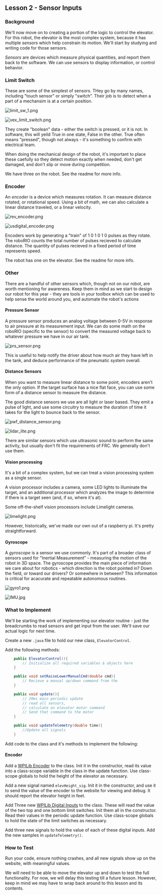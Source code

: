 
## Lesson 2 - Sensor Inputs

### Background

We'll now move on to creating a portion of the logic to control the elevator. For this robot, the elevator is the most complex system, because it has multiple _sensors_ which help constrain its motion. We'll start by studying and writing code for those sensors.

_Sensors_ are devices which measure physical quantities, and report them back to the software. We can use sensors to display information, or control behavior. 

### Limit Switch

These are some of the simplest of sensors. THey go by many names, including "touch sensor" or simply "switch". Their job is to detect when a part of a mechansim is at a certain position.

![limit_sw_1.png](doc/img/limit_sw_1.png)

![vex_limit_switch.png](doc/img/vex_limit_switch.png)

They create "boolean" data - either the switch is pressed, or it is not. In software, this will yeild True in one state, False in the other. True often means "pressed", though not always - it's something to confirm with electrical team. 

When doing the mechanical design of the robot, it's important to place these caefully so they detect motion exactly when needed, don't get damaged, and don't slip or move during competition.

We have three on the robot. See the readme for more info.

### Encoder

An _encoder_ is a device which measures rotation. It can measure distance rotated, or rotational speed. Using a bit of math, we can also calculate a linear distance traveled, or a linear velocity.

![rev_encoder.png](doc/img/rev_encoder.png)

![usdigital_encoder.png](doc/img/usdigital_encoder.png)

Encoders work by generating a "train" of 1 0 1 0 1 0 pulses as they rotate. The roboRIO counts the total number of pulses recieved to calculate distance. The quantity of pulses recieved in a fixed period of time represents speed.

The robot has one on the elevator. See the readme for more info.

### Other 

There are a handful of other sensors which, though not on our robot, are worth mentioning for awareness. Keep them in mind as we start to design our robot for this year - they are tools in your toolbox which can be used to help sense the world around you, and automate the robot's actions

#### Pressure Sensor

A pressure sensor produces an analog voltage between 0-5V in response to air pressure at its measurement input. We can do some math on the roboRIO (specific to the sensor) to convert the measured voltage back to whatever pressure we have in our air tank.

![prs_sensor.png](doc/img/prs_sensor.png)

This is useful to help notify the driver about how much air they have left in the tank, and deduce performance of the pneumatic system overall.

#### Distance Sensors

When you want to measure linear distance to some point, encoders aren't the only option. If the target surface has a nice flat face, you can use some form of a distance sensor to measure the distance. 

The good distance sensors we use are all light or laser based. They emit a pulse of light, and use some circuitry to measure the duration of time it takes for the light to bounce back to the sensor.

![pwf_distance_sensor.png](doc/img/pwf_distance_sensor.png)

![lidar_lite.png](doc/img/lidar_lite.png)

There are similar sensors which use ultrasonic sound to perform the same activity, but usually don't fit the requirements of FRC. We generally don't use them.

#### Vision processing

It's a bit of a complex system, but we can treat a vision processing system as a single sensor.

A vision processor includes a camera, some LED lights to illuminate the target, and an additional processor which analyzes the image to determine if there is a target seen (and, if so, where it's at).

Some off-the-shelf vision processors include Limelight cameras.

![limelight.png](doc/img/limelight.png)

However, historically, we've made our own out of a raspberry pi. It's pretty straightforward.

#### Gyroscope

A _gyroscope_ is a sensor we use commonly. It's part of a broader class of sensors used for "Inertial Measurement" - measuring the motion of the robot in 3D space. The gyroscope provides the main piece of information we care about for robotics - which direction is the robot pointed in? Down the field, or toward our drivers? Or somewhere in between? This information is critical for acacurate and repeatable autonomous routines.

![gyro1.png](doc/img/gyro1.png)


![IMU.jpg](doc/img/IMU.jpg)


### What to Implement

We'll be starting the work of implementing our elevator routine - just the breadcrumbs to read sensors and get input from the user. We'll save our actual logic for next time.

Create a new `.java` file to hold our new class, `ElevatorControl`.

Add the following methods:

```java
    public ElevatorControl(){
        // Initialize all required variables & objects here
    }

    public void setRaiseLowerManualCmd(double cmd){
        // Recieve a manual up/down command from the 
    }

    public void update(){
        // 20ms main periodic update
        // read all sensors, 
        // calculate an elevator motor command
        // Send that command to the motor
    }

    public void updateTelemetry(double time){
        //Update all signals
    }
```

Add code to the class and it's methods to implement the following:

#### Encoder

Add a [WPILib Encoder](https://first.wpi.edu/FRC/roborio/release/docs/java/edu/wpi/first/wpilibj/Encoder.html) to the class. Init it in the constructor, read its value into a class-scope variable in the class in the update function. Use class-scope globals to hold the height of the elevator as necessary.

Add a new signal named `elevHeight_sig`. Init it in the constructor, and use it to send the value of the encoder to the website for viewing and debug. It should report the elevator height in feet.

Add Three new [WPILib Digital Inputs](https://first.wpi.edu/FRC/roborio/release/docs/java/edu/wpi/first/wpilibj/DigitalInput.html) to the class. These will read the value of the two top and one bottom limit switches. Init them all in the constructor. Read their values in the periodic update function. Use class-scope globals to hold the state of the limit switches as necessary.

Add three new signals to hold the value of each of these digital inputs. Add the new samples in `updateTelemetry()`. 

### How to Test

Run your code, ensure nothing crashes, and all new signals show up on the website, with meaningful values.

We will need to be able to move the elevator up and down to test the full functionality. For now, we will delay this testing till a future lesson. However, keep in mind we may have to wrap back around to this lesson and its contents.
